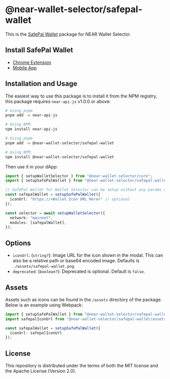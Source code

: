 # @near-wallet-selector/safepal-wallet

This is the [SafePal Wallet](https://www.safepal.com/en/download) package for NEAR Wallet Selector.

## Install SafePal Wallet

- [Chrome Extension](https://www.safepal.com/en/download)
- [Mobile App](https://www.safepal.com/en/download)

## Installation and Usage

The easiest way to use this package is to install it from the NPM registry, this package requires `near-api-js` v1.0.0 or above:

```bash
# Using pnpm
pnpm add -w near-api-js

# Using NPM.
npm install near-api-js
```
```bash
# Using pnpm
pnpm add -w @near-wallet-selector/safepal-wallet

# Using NPM.
npm install @near-wallet-selector/safepal-wallet
```

Then use it in your dApp:

```ts
import { setupWalletSelector } from "@near-wallet-selector/core";
import { setupSafePalWallet } from "@near-wallet-selector/safepal-wallet";

// SafePal Wallet for Wallet Selector can be setup without any params or it can take few optional params, see options below.
const safepalWallet = setupSafePalWallet({
  iconUrl: "https://<Wallet Icon URL Here>" // optional
});

const selector = await setupWalletSelector({
  network: "mainnet",
  modules: [safepalWallet],
});
```

## Options

- `iconUrl`: (`string?`): Image URL for the icon shown in the modal. This can also be a relative path or base64 encoded image. Defaults is `./assets/safepal-wallet.png`.
- `deprecated`: (`boolean?`): Deprecated is optional. Default is `false`.

## Assets

Assets such as icons can be found in the `/assets` directory of the package. Below is an example using Webpack:

```ts
import { setupSafePalWallet } from "@near-wallet-selector/safepal-wallet";
import safepalIconUrl from "@near-wallet-selector/safepal-wallet/assets/safepal-wallet.png";

const safepalWallet = setupSafePalWallet({
  iconUrl: safepalIconUrl
});
```

## License

This repository is distributed under the terms of both the MIT license and the Apache License (Version 2.0).
